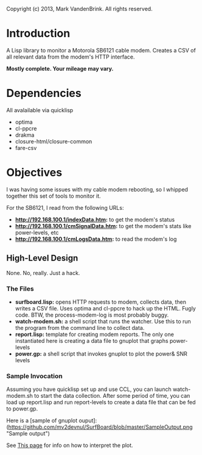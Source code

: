 Copyright (c) 2013, Mark VandenBrink. All rights reserved.

# Introduction

A Lisp library to monitor a Motorola SB6121 cable modem.  Creates a CSV
of all relevant data from the modem's HTTP interface.


**Mostly complete.  Your mileage may vary.**

# Dependencies

All avalailable via quicklisp

* optima
* cl-ppcre
* drakma
* closure-html/closure-common
* fare-csv

# Objectives

I was having some issues with my cable modem rebooting, so I whipped together this set of tools to monitor it.

For the SB6121, I read from the following URLs:

* __http://192.168.100.1/indexData.htm:__ to get the modem's status
* __http://192.168.100.1/cmSignalData.htm:__ to get the modem's stats like power-levels, etc
* __http://192.168.100.1/cmLogsData.htm:__ to read the modem's log

## High-Level Design

None. No, really. Just a hack.

### The Files

* __surfboard.lisp:__ opens HTTP requests to modem, collects data, then writes a CSV file. Uses optima and cl-ppcre to hack up the HTML. Fugly code.
  BTW, the process-modem-log is most probably buggy.
* __watch-modem.sh:__ a shell script that runs the watcher. Use this to run the program from the command line to collect data.
* __report.lisp:__ template for creating modem reports.  The only one instantiated here is creating a data file to gnuplot that graphs power-levels
* __power.gp:__ a shell script that invokes gnuplot to plot the power& SNR levels

### Sample Invocation

Assuming you have quicklisp set up and use CCL, you can launch watch-modem.sh to start the data collection.  After some period of time, you
can load up report.lisp and run report-levels to create a data file that can be fed to power.gp.

Here is a [sample of gnuplot ouput]:(https://github.com/mv2devnul/SurfBoard/blob/master/SampleOutput.png "Sample output")

See [This page](http://www.dslreports.com/faq/3412) for info on how to interpret the plot.

